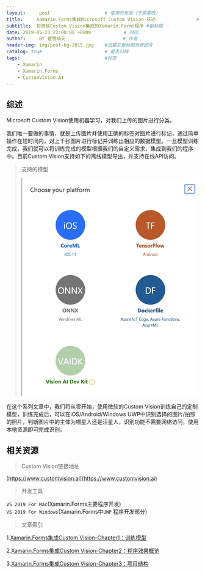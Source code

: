 ```yaml
---
layout:     post                    # 使用的布局（不需要改）
title:     Xamarin.Forms集成Microsoft Custom Vision-综述               # 标题 
subtitle:  将微软Custom Vision集成到Xamarin.Forms程序 #副标题
date: 2019-05-23 22:00:00 +0800            # 时间
author:     BY 碧雪晴天                     # 作者
header-img: img/post-bg-2015.jpg    #这篇文章标题背景图片
catalog: true                       # 是否归档
tags:                               #标签
    - Xamarin
    - Xamarin.Forms
    - CustomVision.AI
---
```


## 综述

Microsoft Custom Vision使用机器学习，对我们上传的图片进行分类。

我们唯一要做的事情，就是上传图片并使用正确的标签对图片进行标记，通过简单操作在短时间内，对上千张图片进行标记并训练出相应的数据模型。一旦模型训练完成，我们就可以将训练完成的模型根据我们的自定义需求，集成到我们的程序中。目前Custom Vision支持如下的离线模型导出，并支持在线API访问。

>支持的模型
>
>![](https://raw.githubusercontent.com/zy55769068/BlogImage/master/20190523213238.jpg)

在这个系列文章中，我们将从零开始，使用微软的Custom Vision训练自己的定制模型，训练完成后，可以在iOS/Android/Windows UWP中识别选择的图片/拍照的照片，判断图片中的主体为喵星人还是汪星人，识别功能不需要网络访问，使用本地资源即可完成识别。

## 相关资源

>Custom Vision链接地址

[https://www.customvision.ai](https://www.customvision.ai)

>开发工具

`VS 2019 For Mac`(Xamarin.Forms主要程序开发)  
`VS 2019 For Windows`(Xamarin.Forms中`UWP` 程序开发部分)

>文章索引

1.[Xamarin.Forms集成Custom Vision-Chapter1：训练模型](https://zy55769068.top/2019/05/23/Xamarin.Forms-With-customvision-chapter-1/)

2.[Xamarin.Forms集成Custom Vision-Chapter2：程序效果概览](https://zy55769068.top/2019/05/24/Xamarin.Forms-customvision-chapter-2/)

3.[Xamarin.Forms集成Custom Vision-Chapter3：项目结构](https://zy55769068.top/2019/05/25/Xamarin.Forms-customvision-chapter-3/)